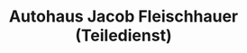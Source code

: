 ---
title: "Autohaus Jacob Fleischhauer (Teiledienst)"
url: /bonn/autohaus-jacob-fleischhauer-teiledienst/
shop: Autoteile
---